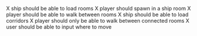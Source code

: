 X ship should be able to load rooms
X player should spawn in a ship room
X player should be able to walk between rooms
X ship should be able to load corridors
X player should only be able to walk between connected rooms
X user should be able to input where to move